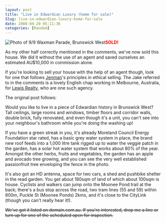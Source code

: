 ```yaml
---
layout: post
title: "Live in Edwardian Luxury (home for sale)"
Slug: live-in-edwardian-luxury-home-for-sale
date: 2008-04-20 05:11:36
categories: [Random]
---
```

![Photo of 9/9 Waxman Parade, Brunswick West](https://bendechrai.com/wp-content/uploads/2008/04/bbf3d563-2019-460c-af7d-34e018901c2c.jpeg "9/9 Waxman Parade, Brunswick West")**<span style="color: #ff0000;">SOLD!</span>**

As my other half correctly mentioned in the comments, we've now sold this house. We did it without the use of an agent and saved ourselves an estimated AU$10,000 in commission alone.

If you're looking to sell your house with the help of an agent though, look for one that follows [Jenman](http://www.jenman.com.au/)'s principles in ethical selling. The Jake referred to in the comments is a lovely English chap working in Melbourne, Australia, for [Lewis Realty](http://www.lewisrealty.com.au/), who are one such agency.

The original post follows:

Would you like to live in a piece of Edwardian history in Brunswick West? Tall ceilings, large rooms and windows, timber floors and corridor walls, double brick, fully renovated, and even though it's a unit, you can't see into your neighbour's bathroom while you're doing the washing up!

If you have a green streak in you, it's already Moreland Council Energy Foundation star rated, has a basic grey water system in place, the brand new roof feeds into a 1,000 litre tank rigged up to water the veggie patch in the garden, has a solar hot water system that works about 80% of the year. Amongst the other herbs, fruits and vegetables, the garden has an apple and avocado tree growing, and you can see the very well established passionfruit tree enveloping the fence in the photo.

It's also got an HD antenna, space for two cars, a shed and pushbike shelter in the read garden. You get about 180sqm of land of which about 100sqm is house. Cyclists and walkers can jump onto the Moonee Pond trail at the back; there's a bus stop across the road, two tram lines (55 and 59) within 800m, Puckle St (Moonee Ponds) 2kms, and it's close to the CityLink (though you can't really hear it!).

<span style="text-decoration: line-through;">We've got it listed on domain.com.au. If you're interested, drop me a line or turn up for one of the scheduled open for inspection.</span>
